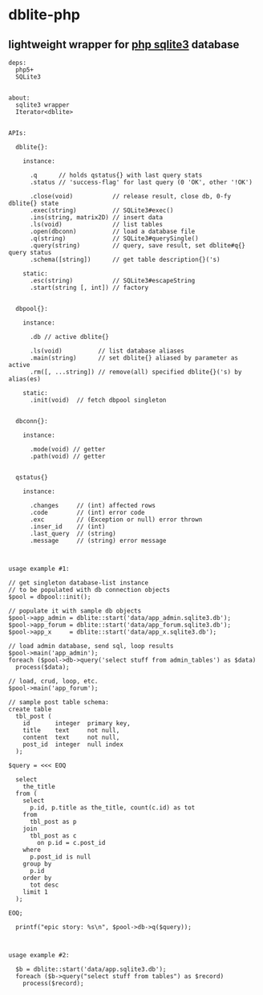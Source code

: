 dblite-php
==========

lightweight wrapper for [php sqlite3](http://php.net/SQLite3) database
----------------------------------------------------------------------


    deps:
      php5+
      SQLite3


    about:
      sqlite3 wrapper
      Iterator<dblite>


    APIs:

      dblite{}:

        instance:

          .q      // holds qstatus{} with last query stats
          .status // 'success-flag' for last query (0 'OK', other '!OK')

          .close(void)           // release result, close db, 0-fy dblite{} state
          .exec(string)          // SQLite3#exec()
          .ins(string, matrix2D) // insert data
          .ls(void)              // list tables
          .open(dbconn)          // load a database file
          .q(string)             // SQLite3#querySingle()
          .query(string)         // query, save result, set dblite#q{} query status
          .schema([string])      // get table description{}('s)

        static:
          .esc(string)           // SQLite3#escapeString
          .start(string [, int]) // factory


      dbpool{}:

        instance:

          .db // active dblite{}

          .ls(void)          // list database aliases
          .main(string)      // set dblite{} aliased by parameter as active
          .rm([, ...string]) // remove(all) specified dblite{}('s) by alias(es)

        static:
          .init(void)  // fetch dbpool singleton


      dbconn{}:

        instance:

          .mode(void) // getter
          .path(void) // getter


      qstatus{}

        instance:

          .changes     // (int) affected rows
          .code        // (int) error code
          .exc         // (Exception or null) error thrown
          .inser_id    // (int)
          .last_query  // (string)
          .message     // (string) error message



    usage example #1:

    // get singleton database-list instance
    // to be populated with db connection objects
    $pool = dbpool::init();

    // populate it with sample db objects
    $pool->app_admin = dblite::start('data/app_admin.sqlite3.db');
    $pool->app_forum = dblite::start('data/app_forum.sqlite3.db');
    $pool->app_x     = dblite::start('data/app_x.sqlite3.db');

    // load admin database, send sql, loop results
    $pool->main('app_admin');
    foreach ($pool->db->query('select stuff from admin_tables') as $data)
      process($data);

    // load, crud, loop, etc.
    $pool->main('app_forum');

    // sample post table schema:
    create table
      tbl_post (
        id       integer  primary key,
        title    text     not null,
        content  text     not null,
        post_id  integer  null index
      );

    $query = <<< EOQ

      select
        the_title
      from (
        select
          p.id, p.title as the_title, count(c.id) as tot
        from
          tbl_post as p
        join
          tbl_post as c
            on p.id = c.post_id
        where
          p.post_id is null
        group by
          p.id
        order by
          tot desc
        limit 1
      );

    EOQ;

      printf("epic story: %s\n", $pool->db->q($query));



    usage example #2:

      $b = dblite::start('data/app.sqlite3.db');
      foreach ($b->query("select stuff from tables") as $record)
        process($record);

